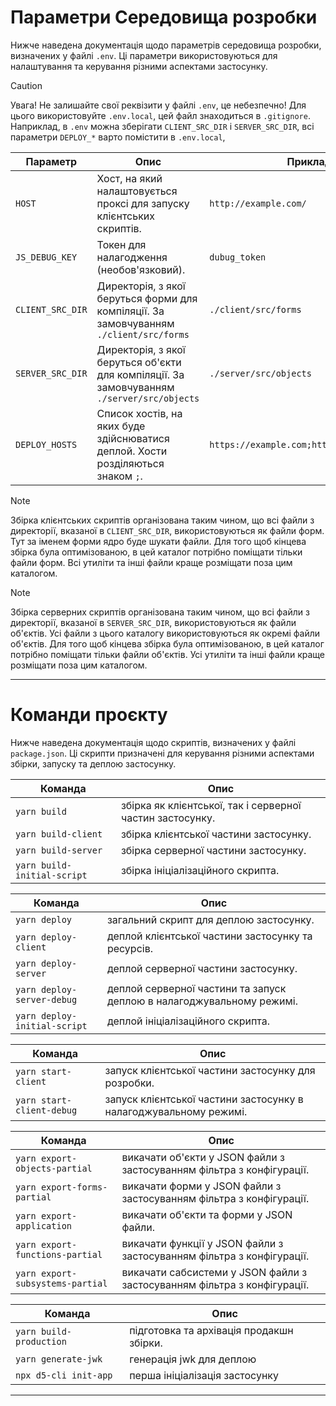 # Параметри Середовища розробки

Нижче наведена документація щодо параметрів середовища розробки, визначених у файлі `.env`. Ці параметри використовуються для налаштування та керування різними аспектами застосунку.

> [!CAUTION]
> Увага! Не залишайте свої реквізити у файлі `.env`, це небезпечно! Для цього використовуйте `.env.local`,
> цей файл знаходиться в `.gitignore`. Наприклад, в `.env` можна зберігати `CLIENT_SRC_DIR` і `SERVER_SRC_DIR`, всі параметри `DEPLOY_*`
> варто помістити в `.env.local`,

| Параметр            | Опис                                                                                        | Приклад                                   |
|---------------------|---------------------------------------------------------------------------------------------|-------------------------------------------|
| `HOST`              | Хост, на який налаштовується проксі для запуску клієнтських скриптів.                       | `http://example.com/`                     |
| `JS_DEBUG_KEY`      | Токен для налагодження (необов'язковий).                                                    | `dubug_token`                             |
| `CLIENT_SRC_DIR`    | Директорія, з якої беруться форми для компіляції. За замовчуванням `./client/src/forms`     | `./client/src/forms`                      |
| `SERVER_SRC_DIR`    | Директорія, з якої беруться об'єкти для компіляції. За замовчуванням `./server/src/objects` | `./server/src/objects`                    |
| `DEPLOY_HOSTS`      | Список хостів, на яких буде здійснюватися деплой. Хости розділяються знаком `;`.            | `https://example.com;https://google.com;` |

> [!NOTE]
> Збірка клієнтських скриптів організована таким чином, що всі файли з директорії, вказаної в `CLIENT_SRC_DIR`,
> використовуються як файли форм. Тут за іменем форми ядро буде шукати файли. Для того щоб кінцева збірка була
> оптимізованою, в цей каталог потрібно поміщати тільки файли форм. Всі утиліти та інші файли краще розміщати поза цим
> каталогом.

> [!NOTE]
> Збірка серверних скриптів організована таким чином, що всі файли з директорії, вказаної в `SERVER_SRC_DIR`,
> використовуються як файли об'єктів. Усі файли з цього каталогу використовуються як окремі файли об'єктів. Для того щоб
> кінцева збірка була оптимізованою, в цей каталог потрібно поміщати тільки файли об'єктів. Усі утиліти та інші файли
> краще розміщати поза цим каталогом.

---

# Команди проєкту

Нижче наведена документація щодо скриптів, визначених у файлі `package.json`. Ці скрипти призначені для керування
різними аспектами збірки, запуску та деплою застосунку.

| Команда                     | Опис                                                      |
|-----------------------------|-----------------------------------------------------------|
| `yarn build`                | збірка як клієнтської, так і серверної частин застосунку. |
| `yarn build-client`         | збірка клієнтської частини застосунку.                    |
| `yarn build-server`         | збірка серверної частини застосунку.                      |
| `yarn build-initial-script` | збірка ініціалізаційного скрипта.                         |

| Команда                      | Опис                                                                  |
|------------------------------|-----------------------------------------------------------------------|
| `yarn deploy`                | загальний скрипт для деплою застосунку.                               |
| `yarn deploy-client`         | деплой клієнтської частини застосунку та ресурсів.                    |
| `yarn deploy-server`         | деплой серверної частини застосунку.                                  |
| `yarn deploy-server-debug`   | деплой серверної частини та запуск деплою в налагоджувальному режимі. |
| `yarn deploy-initial-script` | деплой ініціалізаційного скрипта.                                     |

| Команда                   | Опис                                                              |
|---------------------------|-------------------------------------------------------------------|
| `yarn start-client`       | запуск клієнтської частини застосунку для розробки.               |
| `yarn start-client-debug` | запуск клієнтської частини застосунку в налагоджувальному режимі. |

| Команда                          | Опис                                                                     |
|----------------------------------|--------------------------------------------------------------------------|
| `yarn export-objects-partial`    | викачати об'єкти у JSON файли з застосуванням фільтра з конфігурації.    |
| `yarn export-forms-partial`      | викачати форми у JSON файли з застосуванням фільтра з конфігурації.      |
| `yarn export-application`        | викачати об'єкти та форми у JSON файли.                                  |
| `yarn export-functions-partial`  | викачати функції у JSON файли з застосуванням фільтра з конфігурації.    |
| `yarn export-subsystems-partial` | викачати сабсистеми у JSON файли з застосуванням фільтра з конфігурації. |

| Команда                 | Опис                                     |
|-------------------------|------------------------------------------|
| `yarn build-production` | підготовка та архівація продакшн збірки. |
| `yarn generate-jwk`     | генерація jwk для деплою                 |
| `npx d5-cli init-app`   | перша ініціалізація застосунку           |

---
